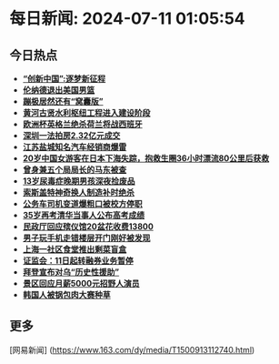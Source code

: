 
# 每日新闻: 2024-07-11 01:05:54
## 今日热点

- **[“创新中国”:逐梦新征程](https://www.163.com/search?keyword=%E2%80%9C%E5%88%9B%E6%96%B0%E4%B8%AD%E5%9B%BD%E2%80%9D+%E9%80%90%E6%A2%A6%E6%96%B0%E5%BE%81%E7%A8%8B)**
- **[伦纳德退出美国男篮](https://www.163.com/search?keyword=%E4%BC%A6%E7%BA%B3%E5%BE%B7%E9%80%80%E5%87%BA%E7%BE%8E%E5%9B%BD%E7%94%B7%E7%AF%AE)**
- **[蹦极居然还有“窝囊版”](https://www.163.com/search?keyword=%E8%B9%A6%E6%9E%81%E5%B1%85%E7%84%B6%E8%BF%98%E6%9C%89%E2%80%9C%E7%AA%9D%E5%9B%8A%E7%89%88%E2%80%9D)**
- **[黄河古贤水利枢纽工程进入建设阶段](https://www.163.com/search?keyword=%E9%BB%84%E6%B2%B3%E5%8F%A4%E8%B4%A4%E6%B0%B4%E5%88%A9%E6%9E%A2%E7%BA%BD%E5%B7%A5%E7%A8%8B%E8%BF%9B%E5%85%A5%E5%BB%BA%E8%AE%BE%E9%98%B6%E6%AE%B5)**
- **[欧洲杯英格兰绝杀荷兰将战西班牙](https://www.163.com/search?keyword=%E6%AC%A7%E6%B4%B2%E6%9D%AF%E8%8B%B1%E6%A0%BC%E5%85%B0%E7%BB%9D%E6%9D%80%E8%8D%B7%E5%85%B0%E5%B0%86%E6%88%98%E8%A5%BF%E7%8F%AD%E7%89%99)**
- **[深圳一法拍房2.32亿元成交](https://www.163.com/search?keyword=%E6%B7%B1%E5%9C%B3%E4%B8%80%E6%B3%95%E6%8B%8D%E6%88%BF2.32%E4%BA%BF%E5%85%83%E6%88%90%E4%BA%A4)**
- **[江苏盐城知名汽车经销商爆雷](https://www.163.com/search?keyword=%E6%B1%9F%E8%8B%8F%E7%9B%90%E5%9F%8E%E7%9F%A5%E5%90%8D%E6%B1%BD%E8%BD%A6%E7%BB%8F%E9%94%80%E5%95%86%E7%88%86%E9%9B%B7)**
- **[20岁中国女游客在日本下海失踪，抱救生圈36小时漂流80公里后获救](https://www.163.com/search?keyword=20%E5%B2%81%E4%B8%AD%E5%9B%BD%E5%A5%B3%E6%B8%B8%E5%AE%A2%E5%9C%A8%E6%97%A5%E6%9C%AC%E4%B8%8B%E6%B5%B7%E5%A4%B1%E8%B8%AA%EF%BC%8C%E6%8A%B1%E6%95%91%E7%94%9F%E5%9C%8836%E5%B0%8F%E6%97%B6%E6%BC%82%E6%B5%8180%E5%85%AC%E9%87%8C%E5%90%8E%E8%8E%B7%E6%95%91)**
- **[曾身兼五个局局长的马东被查](https://www.163.com/search?keyword=%E6%9B%BE%E8%BA%AB%E5%85%BC%E4%BA%94%E4%B8%AA%E5%B1%80%E5%B1%80%E9%95%BF%E7%9A%84%E9%A9%AC%E4%B8%9C%E8%A2%AB%E6%9F%A5)**
- **[13岁尿毒症晚期男孩深夜捡废品](https://www.163.com/search?keyword=13%E5%B2%81%E5%B0%BF%E6%AF%92%E7%97%87%E6%99%9A%E6%9C%9F%E7%94%B7%E5%AD%A9%E6%B7%B1%E5%A4%9C%E6%8D%A1%E5%BA%9F%E5%93%81)**
- **[索斯盖特神奇换人制造补时绝杀](https://www.163.com/search?keyword=%E7%B4%A2%E6%96%AF%E7%9B%96%E7%89%B9%E7%A5%9E%E5%A5%87%E6%8D%A2%E4%BA%BA%E5%88%B6%E9%80%A0%E8%A1%A5%E6%97%B6%E7%BB%9D%E6%9D%80)**
- **[公务车司机变道爆粗口被校方停职](https://www.163.com/search?keyword=%E5%85%AC%E5%8A%A1%E8%BD%A6%E5%8F%B8%E6%9C%BA%E5%8F%98%E9%81%93%E7%88%86%E7%B2%97%E5%8F%A3%E8%A2%AB%E6%A0%A1%E6%96%B9%E5%81%9C%E8%81%8C)**
- **[35岁再考清华当事人公布高考成绩](https://www.163.com/search?keyword=35%E5%B2%81%E5%86%8D%E8%80%83%E6%B8%85%E5%8D%8E%E5%BD%93%E4%BA%8B%E4%BA%BA%E5%85%AC%E5%B8%83%E9%AB%98%E8%80%83%E6%88%90%E7%BB%A9)**
- **[民政厅回应殡仪馆20盆花收费13800](https://www.163.com/search?keyword=%E6%B0%91%E6%94%BF%E5%8E%85%E5%9B%9E%E5%BA%94%E6%AE%A1%E4%BB%AA%E9%A6%8620%E7%9B%86%E8%8A%B1%E6%94%B6%E8%B4%B913800)**
- **[男子玩手机走错楼层开门刚好被发现](https://www.163.com/search?keyword=%E7%94%B7%E5%AD%90%E7%8E%A9%E6%89%8B%E6%9C%BA%E8%B5%B0%E9%94%99%E6%A5%BC%E5%B1%82%E5%BC%80%E9%97%A8%E5%88%9A%E5%A5%BD%E8%A2%AB%E5%8F%91%E7%8E%B0)**
- **[上海一社区食堂推出剩菜盲盒](https://www.163.com/search?keyword=%E4%B8%8A%E6%B5%B7%E4%B8%80%E7%A4%BE%E5%8C%BA%E9%A3%9F%E5%A0%82%E6%8E%A8%E5%87%BA%E5%89%A9%E8%8F%9C%E7%9B%B2%E7%9B%92)**
- **[证监会：11日起转融券业务暂停](https://www.163.com/search?keyword=%E8%AF%81%E7%9B%91%E4%BC%9A%EF%BC%9A11%E6%97%A5%E8%B5%B7%E8%BD%AC%E8%9E%8D%E5%88%B8%E4%B8%9A%E5%8A%A1%E6%9A%82%E5%81%9C)**
- **[拜登宣布对乌“历史性援助”](https://www.163.com/search?keyword=%E6%8B%9C%E7%99%BB%E5%AE%A3%E5%B8%83%E5%AF%B9%E4%B9%8C%E2%80%9C%E5%8E%86%E5%8F%B2%E6%80%A7%E6%8F%B4%E5%8A%A9%E2%80%9D)**
- **[景区回应月薪5000元招野人演员](https://www.163.com/search?keyword=%E6%99%AF%E5%8C%BA%E5%9B%9E%E5%BA%94%E6%9C%88%E8%96%AA5000%E5%85%83%E6%8B%9B%E9%87%8E%E4%BA%BA%E6%BC%94%E5%91%98)**
- **[韩国人被锅包肉大赛种草](https://www.163.com/search?keyword=%E9%9F%A9%E5%9B%BD%E4%BA%BA%E8%A2%AB%E9%94%85%E5%8C%85%E8%82%89%E5%A4%A7%E8%B5%9B%E7%A7%8D%E8%8D%89)**

## 更多
[网易新闻] (https://www.163.com/dy/media/T1500913112740.html)
